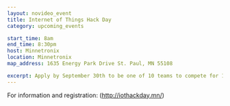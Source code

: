 ```yaml
---
layout: novideo_event
title: Internet of Things Hack Day
category: upcoming_events

start_time: 8am
end_time: 8:30pm
host: Minnetronix
location: Minnetronix
map_address: 1635 Energy Park Drive St. Paul, MN 55108

excerpt: Apply by September 30th to be one of 10 teams to compete for 10 hours building on a project idea.  Free hardware kits for selected teams, and a chance at cool prizes!
---
```


For information and registration: (http://iothackday.mn/)
